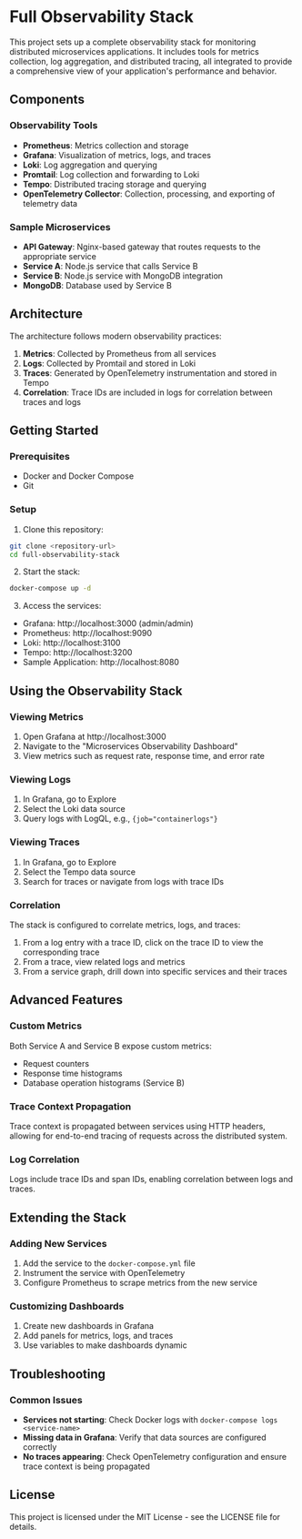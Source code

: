 # Full Observability Stack

This project sets up a complete observability stack for monitoring distributed microservices applications. It includes tools for metrics collection, log aggregation, and distributed tracing, all integrated to provide a comprehensive view of your application's performance and behavior.

## Components

### Observability Tools

- **Prometheus**: Metrics collection and storage
- **Grafana**: Visualization of metrics, logs, and traces
- **Loki**: Log aggregation and querying
- **Promtail**: Log collection and forwarding to Loki
- **Tempo**: Distributed tracing storage and querying
- **OpenTelemetry Collector**: Collection, processing, and exporting of telemetry data

### Sample Microservices

- **API Gateway**: Nginx-based gateway that routes requests to the appropriate service
- **Service A**: Node.js service that calls Service B
- **Service B**: Node.js service with MongoDB integration
- **MongoDB**: Database used by Service B

## Architecture

The architecture follows modern observability practices:

1. **Metrics**: Collected by Prometheus from all services
2. **Logs**: Collected by Promtail and stored in Loki
3. **Traces**: Generated by OpenTelemetry instrumentation and stored in Tempo
4. **Correlation**: Trace IDs are included in logs for correlation between traces and logs

## Getting Started

### Prerequisites

- Docker and Docker Compose
- Git

### Setup

1. Clone this repository:

```bash
git clone <repository-url>
cd full-observability-stack
```

2. Start the stack:

```bash
docker-compose up -d
```

3. Access the services:

- Grafana: http://localhost:3000 (admin/admin)
- Prometheus: http://localhost:9090
- Loki: http://localhost:3100
- Tempo: http://localhost:3200
- Sample Application: http://localhost:8080

## Using the Observability Stack

### Viewing Metrics

1. Open Grafana at http://localhost:3000
2. Navigate to the "Microservices Observability Dashboard"
3. View metrics such as request rate, response time, and error rate

### Viewing Logs

1. In Grafana, go to Explore
2. Select the Loki data source
3. Query logs with LogQL, e.g., `{job="containerlogs"}`

### Viewing Traces

1. In Grafana, go to Explore
2. Select the Tempo data source
3. Search for traces or navigate from logs with trace IDs

### Correlation

The stack is configured to correlate metrics, logs, and traces:

1. From a log entry with a trace ID, click on the trace ID to view the corresponding trace
2. From a trace, view related logs and metrics
3. From a service graph, drill down into specific services and their traces

## Advanced Features

### Custom Metrics

Both Service A and Service B expose custom metrics:

- Request counters
- Response time histograms
- Database operation histograms (Service B)

### Trace Context Propagation

Trace context is propagated between services using HTTP headers, allowing for end-to-end tracing of requests across the distributed system.

### Log Correlation

Logs include trace IDs and span IDs, enabling correlation between logs and traces.

## Extending the Stack

### Adding New Services

1. Add the service to the `docker-compose.yml` file
2. Instrument the service with OpenTelemetry
3. Configure Prometheus to scrape metrics from the new service

### Customizing Dashboards

1. Create new dashboards in Grafana
2. Add panels for metrics, logs, and traces
3. Use variables to make dashboards dynamic

## Troubleshooting

### Common Issues

- **Services not starting**: Check Docker logs with `docker-compose logs <service-name>`
- **Missing data in Grafana**: Verify that data sources are configured correctly
- **No traces appearing**: Check OpenTelemetry configuration and ensure trace context is being propagated

## License

This project is licensed under the MIT License - see the LICENSE file for details.